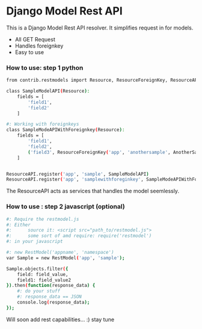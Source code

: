 # Django Model Rest API

This is a Django Model Rest API resolver. It simplifies request in for models.

  - All GET Request
  - Handles foreignkey
  - Easy to use

### How to use: step 1 python
```sh
from contrib.restmodels import Resource, ResourceForeignKey, ResourceAPI

class SampleModelAPI(Resource):
    fields = [
        'field1',
        'field2'
    ]

#: Working with foreignkeys
class SampleModeAPIWithForeignkey(Resource):
    fields = [
        'field1',
        'field2',
        ('field3', ResourceForeignKey('app', 'anothersample', AnotherSampleAPI))
    ]


ResourceAPI.register('app', 'sample', SampleModelAPI)
ResourceAPI.register('app', 'samplewithforeginkey', SampleModeAPIWithForeignkey)
```

The ResourceAPI acts as services that handles the model seemlessly.

### How to use : step 2 javascript (optional)
```sh
#: Require the restmodel.js
#: Either
#:      source it: <script src="path_to/restmodel.js">
#:      some sort of amd require: require('restmodel')
#: in your javascript

#: new RestModel('appname', 'namespace')
var Sample = new RestModel('app', 'sample');

Sample.objects.filter({
    field: field_value,
    field1: field_value2
}).then(function(response_data) {
    #: do your stuff
    #: response_data == JSON
    console.log(response_data);
});

```
Will soon add rest capabilities... :) stay tune
